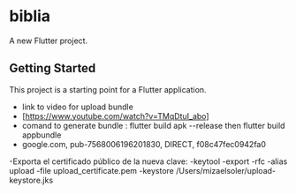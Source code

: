 # biblia

A new Flutter project.

## Getting Started

This project is a starting point for a Flutter application.

- link to video for upload bundle
- [https://www.youtube.com/watch?v=TMqDtuI_abo]
- comand to generate bundle :  flutter build apk --release then flutter build appbundle
- google.com, pub-7568006196201830, DIRECT, f08c47fec0942fa0

-Exporta el certificado público de la nueva clave:
-keytool -export -rfc -alias upload -file upload_certificate.pem -keystore /Users/mizaelsoler/upload-keystore.jks

